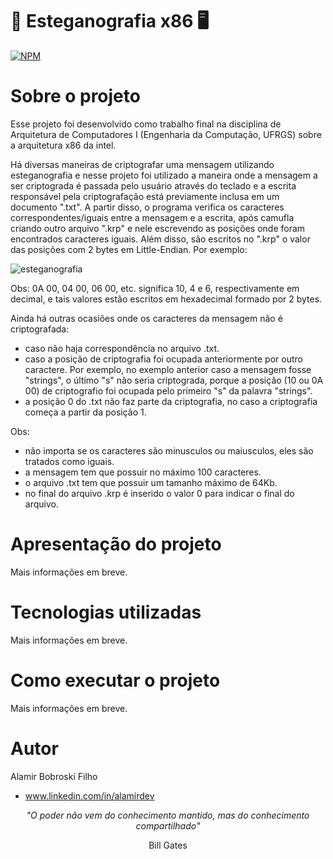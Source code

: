 # 📝 Esteganografia x86 🖥️
[![NPM](https://img.shields.io/github/license/Alamito/esteganografia-x86)](https://github.com/Alamito/esteganografia-x86/blob/main/LICENCE)

# Sobre o projeto

Esse projeto foi desenvolvido como trabalho final na disciplina de Arquitetura de Computadores I (Engenharia da Computação, UFRGS) sobre a arquitetura x86 da intel.

Há diversas maneiras de criptografar uma mensagem utilizando esteganografia e nesse projeto foi utilizado a maneira onde a mensagem a ser criptograda é passada pelo usuário através do teclado e a escrita responsável pela criptografação está previamente inclusa em um documento ".txt". A partir disso, o programa verifica os caracteres correspondentes/iguais entre a mensagem e a escrita, após camufla criando outro arquivo ".krp" e nele escrevendo as posições onde foram encontrados caracteres iguais. Além disso, são escritos no ".krp" o valor das posições com 2 bytes em Little-Endian. Por exemplo:

![esteganografia](https://user-images.githubusercontent.com/102616676/196831242-c64efee9-1a45-4b8a-b58f-ebe0b4489a9c.png)

Obs: 0A 00, 04 00, 06 00, etc. significa 10, 4 e 6, respectivamente em decimal, e tais valores estão escritos em hexadecimal formado por 2 bytes.

Ainda há outras ocasiões onde os caracteres da mensagem não é criptografada:
- caso não haja correspondência no arquivo .txt.
- caso a posição de criptografia foi ocupada anteriormente por outro caractere. Por exemplo, no exemplo anterior caso a mensagem fosse "strings", o último "s" não seria criptograda, porque a posição (10 ou 0A 00) de criptografio foi ocupada pelo primeiro "s" da palavra "strings".
- a posição 0 do .txt não faz parte da criptografia, no caso a criptografia começa a partir da posição 1.

Obs:
- não importa se os caracteres são minusculos ou maiusculos, eles são tratados como iguais.
- a mensagem tem que possuir no máximo 100 caracteres.
- o arquivo .txt tem que possuir um tamanho máximo de 64Kb.
- no final do arquivo .krp é inserido o valor 0 para indicar o final do arquivo.

# Apresentação do projeto

Mais informações em breve.

# Tecnologias utilizadas

Mais informações em breve.

# Como executar o projeto

Mais informações em breve.

# Autor
Alamir Bobroski Filho 
- www.linkedin.com/in/alamirdev

<p align = "center"><em>"O poder não vem do conhecimento mantido, mas do conhecimento compartilhado"</em></p> <p align = "center">Bill Gates</p>
